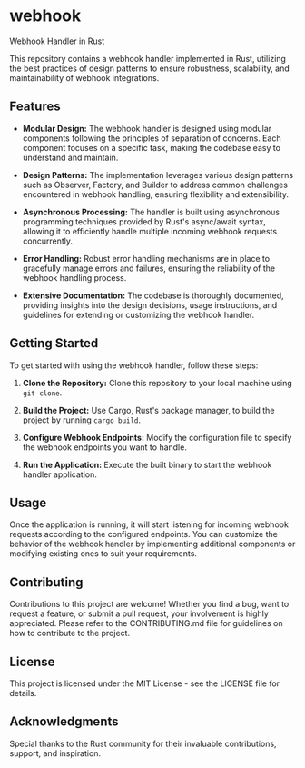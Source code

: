 # webhook

Webhook Handler in Rust

This repository contains a webhook handler implemented in Rust, utilizing the best practices of design patterns to ensure robustness, scalability, and maintainability of webhook integrations.

## Features

- **Modular Design:** The webhook handler is designed using modular components following the principles of separation of concerns. Each component focuses on a specific task, making the codebase easy to understand and maintain.

- **Design Patterns:** The implementation leverages various design patterns such as Observer, Factory, and Builder to address common challenges encountered in webhook handling, ensuring flexibility and extensibility.

- **Asynchronous Processing:** The handler is built using asynchronous programming techniques provided by Rust's async/await syntax, allowing it to efficiently handle multiple incoming webhook requests concurrently.

- **Error Handling:** Robust error handling mechanisms are in place to gracefully manage errors and failures, ensuring the reliability of the webhook handling process.

- **Extensive Documentation:** The codebase is thoroughly documented, providing insights into the design decisions, usage instructions, and guidelines for extending or customizing the webhook handler.

## Getting Started

To get started with using the webhook handler, follow these steps:

1. **Clone the Repository:** Clone this repository to your local machine using `git clone`.

2. **Build the Project:** Use Cargo, Rust's package manager, to build the project by running `cargo build`.

3. **Configure Webhook Endpoints:** Modify the configuration file to specify the webhook endpoints you want to handle.

4. **Run the Application:** Execute the built binary to start the webhook handler application.

## Usage

Once the application is running, it will start listening for incoming webhook requests according to the configured endpoints. You can customize the behavior of the webhook handler by implementing additional components or modifying existing ones to suit your requirements.

## Contributing

Contributions to this project are welcome! Whether you find a bug, want to request a feature, or submit a pull request, your involvement is highly appreciated. Please refer to the CONTRIBUTING.md file for guidelines on how to contribute to the project.

## License

This project is licensed under the MIT License - see the LICENSE file for details.

## Acknowledgments

Special thanks to the Rust community for their invaluable contributions, support, and inspiration.
